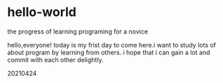 # hello-world
the progress of learning programing for a novice

hello,everyone!
today is my frist day to come here.i want to study lots of about program by learning from others.
i hope that i can gain a lot and commit with each other delightly.

20210424